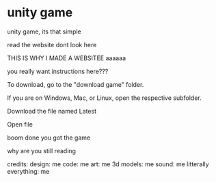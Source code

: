 # unity game
unity game, its that simple

read the website dont look here

THIS IS WHY I MADE A WEBSITEE
aaaaaa

you really want instructions here???



To download, go to the "download game" folder.

If you are on Windows, Mac, or Linux, open the respective subfolder.

Download the file named Latest

Open file

boom done you got the game



why are you still reading

credits:
design: me
code: me
art: me
3d models: me
sound: me
litterally everything: me
